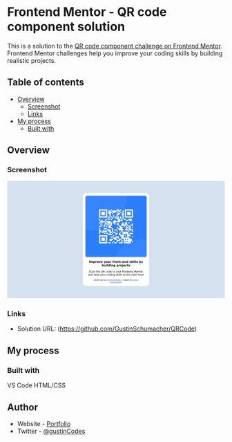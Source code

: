 # Frontend Mentor - QR code component solution

This is a solution to the [QR code component challenge on Frontend Mentor](https://www.frontendmentor.io/challenges/qr-code-component-iux_sIO_H). Frontend Mentor challenges help you improve your coding skills by building realistic projects. 

## Table of contents

- [Overview](#overview)
  - [Screenshot](#screenshot)
  - [Links](#links)
- [My process](#my-process)
  - [Built with](#built-with)
 


## Overview

### Screenshot

![](./CSS/images/Screenshot-Frontend-Mentor-QR-code-component.png)

### Links

- Solution URL: (https://github.com/GustinSchumacher/QRCode)


## My process

### Built with
VS Code
HTML/CSS

## Author

- Website - [Portfolio](https://gustinschumacher.github.io/)
- Twitter - [@gustinCodes](https://www.twitter.com/gustinCodes)
